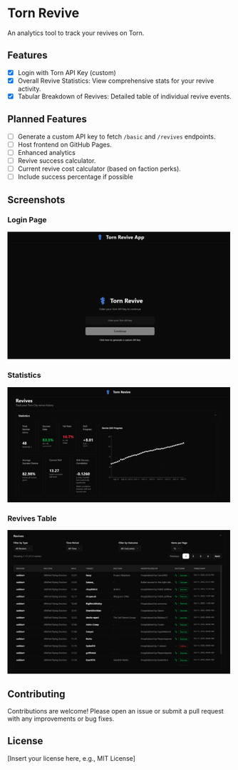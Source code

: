# Torn Revive

An analytics tool to track your revives on Torn.

## Features

- [x] Login with Torn API Key (custom)
- [x] Overall Revive Statistics: View comprehensive stats for your revive activity.
- [x] Tabular Breakdown of Revives: Detailed table of individual revive events.

## Planned Features

- [ ] Generate a custom API key to fetch `/basic` and `/revives` endpoints.
- [ ] Host frontend on GitHub Pages.
- [ ] Enhanced analytics
- [ ] Revive success calculator.
- [ ] Current revive cost calculator (based on faction perks).
- [ ] Include success percentage if possible

## Screenshots

### Login Page
<img src="./docs/images/login.png" alt="Login Page" width="500">

### Statistics
<img src="./docs/images/revive_statistics.png" alt="Statistics" width="500">

### Revives Table
<img src="./docs/images/revive_table.png" alt="Revives Table" width="500">


## Contributing
Contributions are welcome! Please open an issue or submit a pull request with any improvements or bug fixes.

## License
[Insert your license here, e.g., MIT License]